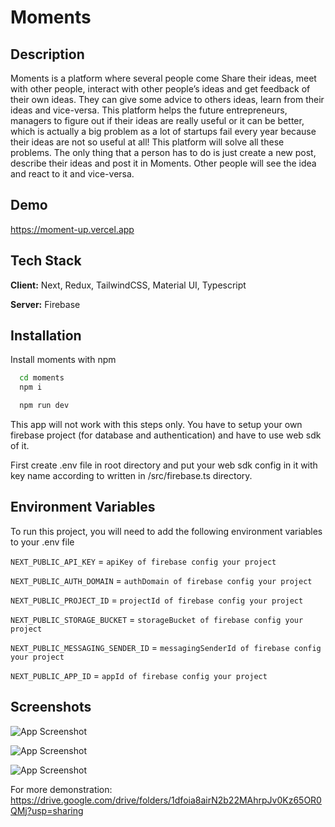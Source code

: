 # Moments

## Description

Moments is a platform where several people come Share their ideas, meet with other people, interact with other people’s ideas and get feedback of their own ideas. They can give some advice to others ideas, learn from their ideas and vice-versa. This platform helps the future entrepreneurs, managers to figure out if their ideas are really useful or it can be better, which is actually a big problem as a lot of startups fail every year because their ideas are not so useful at all! This platform will solve all these problems. The only thing that a person has to do is just create a new post, describe their ideas and post it in Moments. Other people will see the idea and react to it and vice-versa.

## Demo

https://moment-up.vercel.app

## Tech Stack

**Client:** Next, Redux, TailwindCSS, Material UI, Typescript

**Server:** Firebase

## Installation

Install moments with npm

```bash
  cd moments
  npm i

  npm run dev
```

This app will not work with this steps only. You have to setup your own firebase project (for database and authentication) and have to use web sdk of it.

First create .env file in root directory and put your web sdk config in it with key name according to written in /src/firebase.ts directory.

## Environment Variables

To run this project, you will need to add the following environment variables to your .env file

`NEXT_PUBLIC_API_KEY` = `apiKey of firebase config your project`

`NEXT_PUBLIC_AUTH_DOMAIN` = `authDomain of firebase config your project`

`NEXT_PUBLIC_PROJECT_ID` = `projectId of firebase config your project`

`NEXT_PUBLIC_STORAGE_BUCKET` = `storageBucket of firebase config your project`

`NEXT_PUBLIC_MESSAGING_SENDER_ID` = `messagingSenderId of firebase config your project`

`NEXT_PUBLIC_APP_ID` = `appId of firebase config your project`

## Screenshots

![App Screenshot](https://user-images.githubusercontent.com/74972526/146670915-e4e3dbb6-2545-4118-9fbe-241001bd31fb.png)

![App Screenshot](https://user-images.githubusercontent.com/74972526/146670956-001503b4-0414-44ce-b3cc-2582d631d618.png)

![App Screenshot](https://user-images.githubusercontent.com/74972526/146670986-aab62b65-ceb8-4d2e-a285-50489b1951aa.png)

For more demonstration: https://drive.google.com/drive/folders/1dfoia8airN2b22MAhrpJv0Kz65OR0QMj?usp=sharing
